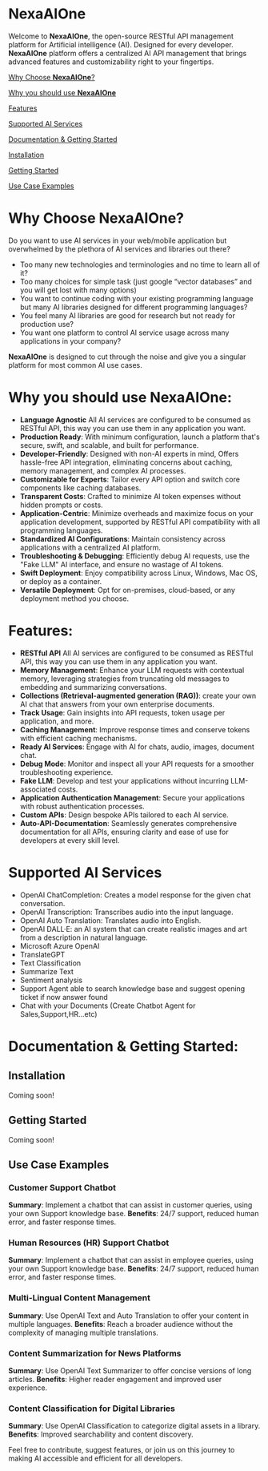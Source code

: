# **NexaAIOne**

Welcome to **NexaAIOne**, the open-source RESTful API management platform for Artificial intelligence (AI). Designed for every developer. **NexaAIOne** platform offers a centralized AI API management that brings advanced features and customizability right to your fingertips.

[Why Choose **NexaAIOne**?](https://github.com/mrahmadt/NexaAIOne#why-choose-nexaaione)

[Why you should use **NexaAIOne**](https://github.com/mrahmadt/NexaAIOne#why-you-should-use-nexaaione)

[Features](https://github.com/mrahmadt/NexaAIOne#features)

[Supported AI Services](https://github.com/mrahmadt/NexaAIOne#supported-ai-services)

[Documentation & Getting Started](https://github.com/mrahmadt/NexaAIOne#documentation--getting-started)

[Installation](https://github.com/mrahmadt/NexaAIOne#installation)

[Getting Started](https://github.com/mrahmadt/NexaAIOne#getting-started)

[Use Case Examples](https://github.com/mrahmadt/NexaAIOne#use-case-examples)


# Why Choose **NexaAIOne**?
Do you want to use AI services in your web/mobile application but overwhelmed by the plethora of AI services and libraries out there?
- Too many new technologies and terminologies and no time to learn all of it?
- Too many choices for simple task (just google “vector databases” and you will get lost with many options)
- You want to continue coding with your existing programming language but many AI libraries designed for different programming languages?
- You feel many AI libraries are good for research but not ready for production use?
- You want one platform to control AI service usage across many applications in your company?

**NexaAIOne** is designed to cut through the noise and give you a singular platform for most common AI use cases.


# Why you should use **NexaAIOne**:
- **Language Agnostic** All AI services are configured to be consumed as RESTful API, this way you can use them in any application you want.
- **Production Ready**: With minimum configuration, launch a platform that's secure, swift, and scalable, and built for performance.
- **Developer-Friendly**: Designed with non-AI experts in mind, Offers hassle-free API integration, eliminating concerns about caching, memory management, and complex AI processes.
- **Customizable for Experts**: Tailor every API option and switch core components like caching databases.
- **Transparent Costs**: Crafted to minimize AI token expenses without hidden prompts or costs.
- **Application-Centric**: Minimize overheads and maximize focus on your application development, supported by RESTful API compatibility with all programming languages.
- **Standardized AI Configurations**: Maintain consistency across applications with a centralized AI platform.
- **Troubleshooting & Debugging**: Efficiently debug AI requests, use the "Fake LLM" AI interface, and ensure no wastage of AI tokens.
- **Swift Deployment**: Enjoy compatibility across Linux, Windows, Mac OS, or deploy as a container.
- **Versatile Deployment**: Opt for on-premises, cloud-based, or any deployment method you choose.


# Features:
- **RESTful API** All AI services are configured to be consumed as RESTful API, this way you can use them in any application you want.
- **Memory Management**: Enhance your LLM requests with contextual memory, leveraging strategies from truncating old messages to embedding and summarizing conversations.
- **Collections (Retrieval-augmented generation (RAG))**: create your own AI chat that answers from your own enterprise documents.
- **Track Usage**: Gain insights into API requests, token usage per application, and more.
- **Caching Management**: Improve response times and conserve tokens with efficient caching mechanisms.
- **Ready AI Services**: Engage with AI for chats, audio, images, document chat.
- **Debug Mode**: Monitor and inspect all your API requests for a smoother troubleshooting experience.
- **Fake LLM**: Develop and test your applications without incurring LLM-associated costs.
- **Application Authentication Management**: Secure your applications with robust authentication processes.
- **Custom APIs**: Design bespoke APIs tailored to each AI service.
- **Auto-API-Documentation**: Seamlessly generates comprehensive documentation for all APIs, ensuring clarity and ease of use for developers at every skill level.


# Supported AI Services
- OpenAI ChatCompletion: Creates a model response for the given chat conversation.
- OpenAI Transcription: Transcribes audio into the input language.
- OpenAI Auto Translation: Translates audio into English.
- OpenAI DALL·E: an AI system that can create realistic images and art from a description in natural language.
- Microsoft Azure OpenAI
- TranslateGPT
- Text Classification
- Summarize Text
- Sentiment analysis
- Support Agent able to search knowledge base and suggest opening ticket if now answer found
- Chat with your Documents (Create Chatbot Agent for Sales,Support,HR...etc)


# Documentation & Getting Started:


## Installation
Coming soon!


## Getting Started
Coming soon!


## Use Case Examples

### Customer Support Chatbot
**Summary**: Implement a chatbot that can assist in customer queries, using your own Support knowledge base.
**Benefits**: 24/7 support, reduced human error, and faster response times.
### Human Resources (HR) Support Chatbot
**Summary**: Implement a chatbot that can assist in employee queries, using your own Support knowledge base.
**Benefits**: 24/7 support, reduced human error, and faster response times.
### Multi-Lingual Content Management
**Summary**: Use OpenAI Text and Auto Translation to offer your content in multiple languages.
**Benefits**: Reach a broader audience without the complexity of managing multiple translations.
### Content Summarization for News Platforms
**Summary**: Use OpenAI Text Summarizer to offer concise versions of long articles.
**Benefits**: Higher reader engagement and improved user experience.
### Content Classification for Digital Libraries
**Summary**: Use OpenAI Classification to categorize digital assets in a library.
**Benefits**: Improved searchability and content discovery.


Feel free to contribute, suggest features, or join us on this journey to making AI accessible and efficient for all developers.
